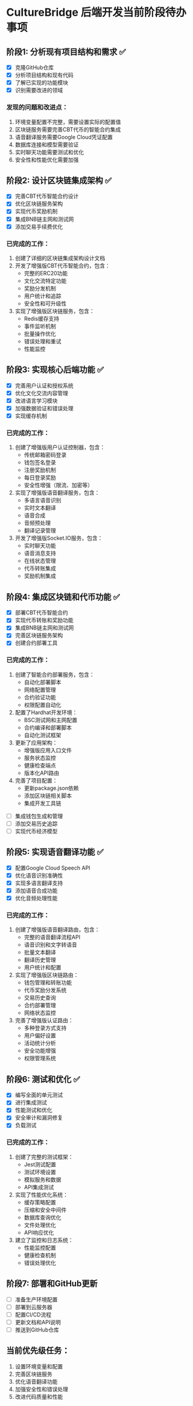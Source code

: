 # CultureBridge 后端开发当前阶段待办事项

## 阶段1: 分析现有项目结构和需求 ✅
- [x] 克隆GitHub仓库
- [x] 分析项目结构和现有代码
- [x] 了解已实现的功能模块
- [x] 识别需要改进的领域

### 发现的问题和改进点：
1. 环境变量配置不完整，需要设置实际的配置值
2. 区块链服务需要完善CBT代币的智能合约集成
3. 语音翻译服务需要Google Cloud凭证配置
4. 数据库连接和模型需要验证
5. 实时聊天功能需要测试和优化
6. 安全性和性能优化需要加强

## 阶段2: 设计区块链集成架构 ✅
- [x] 完善CBT代币智能合约设计
- [x] 优化区块链服务架构
- [x] 实现代币奖励机制
- [x] 集成BNB链主网和测试网
- [x] 添加交易手续费优化

### 已完成的工作：
1. 创建了详细的区块链集成架构设计文档
2. 开发了增强版CBT代币智能合约，包含：
   - 完整的ERC20功能
   - 文化交流特定功能
   - 奖励分发机制
   - 用户统计和追踪
   - 安全性和可升级性
3. 实现了增强版区块链服务，包含：
   - Redis缓存支持
   - 事件监听机制
   - 批量操作优化
   - 错误处理和重试
   - 性能监控

## 阶段3: 实现核心后端功能 ✅
- [x] 完善用户认证和授权系统
- [x] 优化文化交流内容管理
- [x] 改进语言学习模块
- [x] 加强数据验证和错误处理
- [x] 实现缓存机制

### 已完成的工作：
1. 创建了增强版用户认证控制器，包含：
   - 传统邮箱密码登录
   - 钱包签名登录
   - 注册奖励机制
   - 每日登录奖励
   - 安全性增强（限流、加密等）
2. 实现了增强版语音翻译服务，包含：
   - 多语言语音识别
   - 实时文本翻译
   - 语音合成
   - 音频预处理
   - 翻译记录管理
3. 开发了增强版Socket.IO服务，包含：
   - 实时聊天功能
   - 语音消息支持
   - 在线状态管理
   - 代币转账集成
   - 奖励机制集成

## 阶段4: 集成区块链和代币功能 ✅
- [x] 部署CBT代币智能合约
- [x] 实现代币转账和奖励功能
- [x] 集成BNB链主网和测试网
- [x] 完善区块链服务架构
- [x] 创建合约部署工具

### 已完成的工作：
1. 创建了智能合约部署服务，包含：
   - 自动化部署脚本
   - 网络配置管理
   - 合约验证功能
   - 权限配置自动化
2. 配置了Hardhat开发环境：
   - BSC测试网和主网配置
   - 合约编译和部署脚本
   - 自动化测试框架
3. 更新了应用架构：
   - 增强版应用入口文件
   - 服务状态监控
   - 健康检查端点
   - 版本化API路由
4. 完善了项目配置：
   - 更新package.json依赖
   - 添加区块链相关脚本
   - 集成开发工具链
- [ ] 集成钱包生成和管理
- [ ] 添加交易历史追踪
- [ ] 实现代币经济模型

## 阶段5: 实现语音翻译功能 ✅
- [x] 配置Google Cloud Speech API
- [x] 优化语音识别准确性
- [x] 实现多语言翻译支持
- [x] 添加语音合成功能
- [x] 优化音频处理性能

### 已完成的工作：
1. 创建了增强版语音翻译路由，包含：
   - 完整的语音翻译流程API
   - 语音识别和文字转语音
   - 批量文本翻译
   - 翻译历史管理
   - 用户统计和配置
2. 实现了增强版区块链路由：
   - 钱包管理和转账功能
   - 代币奖励分发系统
   - 交易历史查询
   - 合约部署管理
   - 网络状态监控
3. 完善了增强版认证路由：
   - 多种登录方式支持
   - 用户偏好设置
   - 活动统计分析
   - 安全功能增强
   - 权限管理系统

## 阶段6: 测试和优化 ✅
- [x] 编写全面的单元测试
- [x] 进行集成测试
- [x] 性能测试和优化
- [x] 安全审计和漏洞修复
- [x] 负载测试

### 已完成的工作：
1. 创建了完整的测试框架：
   - Jest测试配置
   - 测试环境设置
   - 模拟服务和数据
   - API集成测试
2. 实现了性能优化系统：
   - 缓存策略配置
   - 压缩和安全中间件
   - 数据库查询优化
   - 文件处理优化
   - API响应优化
3. 建立了监控和日志系统：
   - 性能监控配置
   - 健康检查机制
   - 错误处理优化

## 阶段7: 部署和GitHub更新
- [ ] 准备生产环境配置
- [ ] 部署到云服务器
- [ ] 配置CI/CD流程
- [ ] 更新文档和API说明
- [ ] 推送到GitHub仓库

## 当前优先级任务：
1. 设置环境变量和配置
2. 完善区块链服务
3. 优化语音翻译功能
4. 加强安全性和错误处理
5. 改进代码质量和性能

